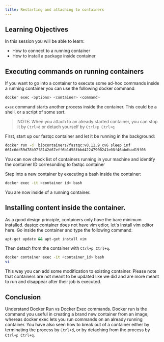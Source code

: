 ```yaml
---
title: Restarting and attaching to containers
---
```

## Learning Objectives
In this session you will be able to learn:
- How to connect to a running container
- How to install a package inside container

## Executing commands on running containers

If you want to go into a container to execute some ad-hoc commands inside a running container you can use the following docker command:

```bash 
docker exec <options> <container> <command>
```
`exec`  command starts another process inside the container. This could be a shell, or a script of some sort.

> NOTE:
> When you attach to an already started container, you can stop it by `Ctrl+d` or detach yourself by `Ctrl+p Ctrl+q`

First, start up our fastqc container and let it be running in the background:

```bash
docker run -d  biocontainers/fastqc:v0.11.9_cv6 sleep inf
661c6dd59d78b97f8142d67eff6b1d58fbbd42247900241e08f46abdbad19f06
```

You can now check list of containers running in your machine and identify the container ID corresonding to fastqc container

Step into a new container by executing a bash inside the container:

```bash
docker exec -it <container id> bash  
```
You are now inside of a running container. 

## Installing content inside the container.

As a good design principle, containers only have the bare minimum installed. dastqc container does not have vim edior, let's install vim editor here. Go inside the container and type the following command:

```bash
apt-get update && apt-get install vim
```
Then detach from the container with `Ctrl+p Ctrl+q`.  

```bash
docker container exec -it <container_id> bash
vi
```
This way you can add some modification to existing container. Please note that containers are not meant to be updated like we did and are more meant to run and disappear after their job is executed.

## Conclusion
Understand Docker Run vs Docker Exec commands. Docker run is the command you useful in creating a brand new container from an image, whereas docker exec lets you run commands on an already running container. You have also seen how to break out of a container either by terminating the process by `Ctrl+d`, or by detaching from the process by `Ctrl+p Ctrl+q`.
